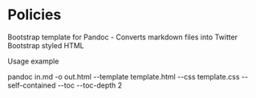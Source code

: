 # Policies


Bootstrap template for Pandoc - Converts markdown files into Twitter Bootstrap styled HTML

Usage example

pandoc in.md -o out.html --template template.html --css template.css --self-contained --toc --toc-depth 2
